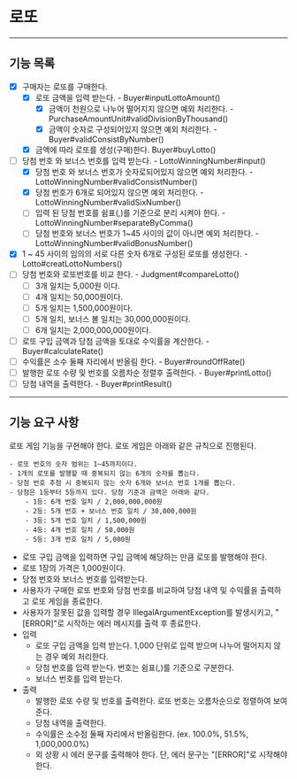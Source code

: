 # 로또
---
## 기능 목록 
- [x] 구매자는 로또를 구매한다.
    - [x] 로또 금액을 입력 받는다. - Buyer#inputLottoAmount()    
      - [x] 금액이 천원으로 나누어 떨어지지 않으면 예외 처리한다. - PurchaseAmountUnit#validDivisionByThousand()  
      - [x] 금액이 숫자로 구성되어있지 않으면 예외 처리한다. - Buyer#validConsistByNumber()  
    - [x] 금액에 따라 로또를 생성(구매)한다. Buyer#buyLotto()
- [ ] 당첨 번호 와 보너스 번호를 입력 받는다. - LottoWinningNumber#input()  
    - [x] 당첨 번호 와 보너스 번호가 숫자로되어있지 않으면 예외 처리한다. - LottoWinningNumber#validConsistNumber()    
    - [x] 당첨 번호가 6개로 되어있지 않으면 예외 처리한다. - LottoWinningNumber#validSixNumber()    
    - [ ] 입력 된 당첨 번호를 쉼표(,)를 기준으로 분리 시켜야 한다. - LottoWinningNumber#separateByComma()    
    - [ ] 당첨 번호와 보너스 번호가 1~45 사이의 값이 아니면 예외 처리한다. - LottoWinningNumber#validBonusNumber()  
- [x]  1 ~ 45 사이의 임의의 서로 다른 숫자 6개로 구성된 로또를 생성한다. - Lotto#creatLottoNumbers()  
- [ ] 당첨 번호와 로또번호를 비교 한다. - Judgment#compareLotto()  
  - [ ] 3개 일치는 5,000원 이다.  
  - [ ] 4개 일치는 50,000원이다.  
  - [ ] 5개 일치는 1,500,000원이다.  
  - [ ] 5개 일치, 보너스 볼 일치는 30,000,000원이다.  
  - [ ] 6개 일치는 2,000,000,000원이다.  
- [ ] 로또 구입 금액과 당첨 금액을 토대로 수익률을 계산한다. - Buyer#calculateRate()  
- [ ] 수익률은 소수 둘째 자리에서 반올림 한다. - Buyer#roundOffRate()  
- [ ] 발행한 로또 수량 및 번호를 오름차순 정렬후 출력한다. - Buyer#printLotto()  
- [ ] 당첨 내역을 출력한다. - Buyer#printResult()
---
## 기능 요구 사항
로또 게임 기능을 구현해야 한다. 로또 게임은 아래와 같은 규칙으로 진행된다.
```
- 로또 번호의 숫자 범위는 1~45까지이다.
- 1개의 로또를 발행할 때 중복되지 않는 6개의 숫자를 뽑는다.
- 당첨 번호 추첨 시 중복되지 않는 숫자 6개와 보너스 번호 1개를 뽑는다.
- 당첨은 1등부터 5등까지 있다. 당첨 기준과 금액은 아래와 같다.
    - 1등: 6개 번호 일치 / 2,000,000,000원
    - 2등: 5개 번호 + 보너스 번호 일치 / 30,000,000원
    - 3등: 5개 번호 일치 / 1,500,000원
    - 4등: 4개 번호 일치 / 50,000원
    - 5등: 3개 번호 일치 / 5,000원
```
- 로또 구입 금액을 입력하면 구입 금액에 해당하는 만큼 로또를 발행해야 한다.  
- 로또 1장의 가격은 1,000원이다.  
- 당첨 번호와 보너스 번호를 입력받는다.   
- 사용자가 구매한 로또 번호와 당첨 번호를 비교하여 당첨 내역 및 수익률을 출력하고 로또 게임을 종료한다.  
- 사용자가 잘못된 값을 입력할 경우 IllegalArgumentException를 발생시키고, "[ERROR]"로 시작하는 에러 메시지를 출력 후 종료한다.  
- 입력
  - 로또 구입 금액을 입력 받는다. 1,000 단위로 입력 받으며 나누어 떨어지지 않는 경우 예외 처리한다.
  - 당첨 번호를 입력 받는다. 번호는 쉼표(,)를 기준으로 구분한다.  
  - 보너스 번호를 입력 받는다.  
- 출력
  - 발행한 로또 수량 및 번호를 출력한다. 로또 번호는 오름차순으로 정렬하여 보여준다.  
  - 당첨 내역을 출력한다.  
  - 수익률은 소수점 둘째 자리에서 반올림한다. (ex. 100.0%, 51.5%, 1,000,000.0%)  
  - 외 상황 시 에러 문구를 출력해야 한다. 단, 에러 문구는 "[ERROR]"로 시작해야 한다.  